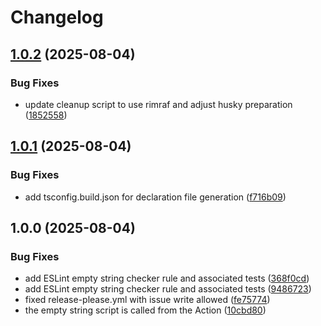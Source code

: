 # Changelog

## [1.0.2](https://github.com/ubiquity-os/empty-string-checker/compare/v1.0.1...v1.0.2) (2025-08-04)


### Bug Fixes

* update cleanup script to use rimraf and adjust husky preparation ([1852558](https://github.com/ubiquity-os/empty-string-checker/commit/1852558ce3b81d26de70cd3947b20e3fc200dc4c))

## [1.0.1](https://github.com/ubiquity-os/empty-string-checker/compare/v1.0.0...v1.0.1) (2025-08-04)


### Bug Fixes

* add tsconfig.build.json for declaration file generation ([f716b09](https://github.com/ubiquity-os/empty-string-checker/commit/f716b09ff0c6070a1dc132846428a341549751d4))

## 1.0.0 (2025-08-04)


### Bug Fixes

* add ESLint empty string checker rule and associated tests ([368f0cd](https://github.com/ubiquity-os/empty-string-checker/commit/368f0cd6cdbf58877a4545135e756d5beeb96880))
* add ESLint empty string checker rule and associated tests ([9486723](https://github.com/ubiquity-os/empty-string-checker/commit/948672356ddb526ce87dc169d42cd428fdba85d7))
* fixed release-please.yml with issue write allowed ([fe75774](https://github.com/ubiquity-os/empty-string-checker/commit/fe757746ec6b6eecc325a7129ecdabda6be4208f))
* the empty string script is called from the Action ([10cbd80](https://github.com/ubiquity-os/empty-string-checker/commit/10cbd8047e49df7528559fd3f6abed300385bbcf))
